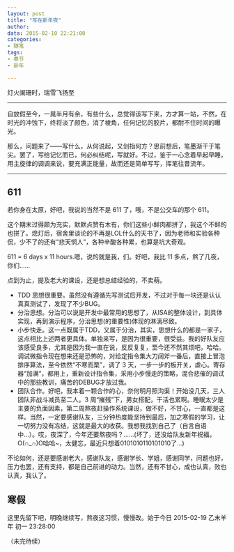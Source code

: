 ```yaml
---
layout: post
title: "写在新年夜"
author: 
data: 2015-02-10 22:21:00
categories:
- 随笔
tags:
- 春节
- 新年

---
```


灯火阑珊时，瑞雪飞扬至

-----------

自放假至今，一晃半月有余，有些什么，总觉得该写下来，方才算一站，不然，在时光的冲蚀下，终将淡了颜色，消了棱角，任何记忆的胶片，都耐不住时间的曝光。

那么，问题来了——写什么，从何说起，又剑指何方？思前想后，笔墨渐干于笔尖。罢了，写给记忆而已，何必纠结呢，写就好。不过，鉴于一心念着早起早睡，用主旋律的调调来说，要充满正能量，故而还是简单写写，挥笔往昔流年。

-----------

## 611

若你身在太原，好吧，我说的当然不是 611 了，哦，不是公交车的那个 611。

这个期末过得颇为充实，默默点赞有木有，你们这些小鲜肉都拼了，我这个不鲜的也拼了。熄灯后，宿舍里谈论的不再是LOL什么的天书了，因为老师和实验各种侃，少不了的还有“悲天悯人”，各种辛酸各种累，也算是坑大奇观。

611 = 6 days x 11 hours.嗯，说的就是我，们。好吧，我比 11 多点，熬了几夜，你们……

点到为止，提及老大的课设，还是想总结经验的，不卖萌。

- TDD 思想很重要。虽然没有遵循先写测试后开发，不过对于每一块还是认认真真测试了，发现了不少BUG。
- 分治思想。分治可以说是开发中最常用的思想了，从ISA的整体设计，到具体实现，再到演示程序，分治思想(的重要性)体现的淋漓尽致。
- 小步快走。这一点既属于TDD，又属于分治，其实，思想什么的都是一家子，这点相比上述两者更具体。单独来写，是因为很重要，很受益。我的好队友应该感受良多，尤其是因为我一直在说，反反复复，至今还不然其烦吧，哈哈。调试微指令现在想来还是恐怖的，对给定指令集大刀阔斧一番后，直接上冒泡排序算法，至今依然“不寒而栗”，调了 3 天，一步一步的板开关，虐心。寄存器“加满”，都用上，重新设计指令集，采用小步慢走的策略，混合悲催的调试中的那些教训，痛苦的DEBUG才放过我。
- 团队合作。好吧，我本着一颗合作的心，奈何明月照沟渠！开始没几天，三人团队非战斗减员至二人。3 周“摧残”下，男女搭配，干活也累啊。睡眠太少是主要的负面因素，第二周熬夜赶操作系统课设，做不好，不甘心，一直都是这样。当然，一定要感谢队友，三分钟热度能坚持到最后，加之寒假的学习，让一切努力没有冻结，这就是最大的收获。我想我找到自己了（自言自语中...）。哎，夜深了，今年还要熬夜吗？……(坏了，还没给队友新年祝福，O(∩_∩)O哈哈~，太健忘，最近只想着0101010110101010了...)

不论如何，还是要感谢老大，感谢队友，感谢学长、学姐，感谢同学，问题也好，压力也罢，还有支持，都是自己前进的动力。当然，还有不甘心，成也认真，败也认真，我认了。


## 寒假

这里先留下吧，明晚继续写，熬夜这习惯，慢慢改。始于今日 2015-02-19 乙末羊年 初一 23:28:00

（未完待续）
